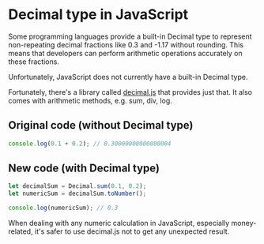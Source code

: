 # Decimal type in JavaScript

Some programming languages provide a built-in Decimal type to represent non-repeating decimal fractions like 0.3 and -1.17 without rounding. This means that developers can perform arithmetic operations accurately on these fractions.

Unfortunately, JavaScript does not currently have a built-in Decimal type.

Fortunately, there's a library called [decimal.js](https://mikemcl.github.io/decimal.js/) that provides just that. It also comes with arithmetic methods, e.g. sum, div, log.

## Original code (without Decimal type)

```js
console.log(0.1 + 0.2); // 0.30000000000000004
```

## New code (with Decimal type)

```js
let decimalSum = Decimal.sum(0.1, 0.2);
let numericSum = decimalSum.toNumber();

console.log(numericSum); // 0.3
```

When dealing with any numeric calculation in JavaScript, especially money-related, it's safer to use decimal.js not to get any unexpected result.
